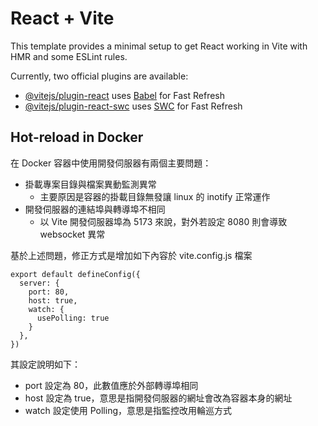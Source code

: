 # React + Vite

This template provides a minimal setup to get React working in Vite with HMR and some ESLint rules.

Currently, two official plugins are available:

- [@vitejs/plugin-react](https://github.com/vitejs/vite-plugin-react/blob/main/packages/plugin-react/README.md) uses [Babel](https://babeljs.io/) for Fast Refresh
- [@vitejs/plugin-react-swc](https://github.com/vitejs/vite-plugin-react-swc) uses [SWC](https://swc.rs/) for Fast Refresh

## Hot-reload in Docker

在 Docker 容器中使用開發伺服器有兩個主要問題：

+ 掛載專案目錄與檔案異動監測異常
    - 主要原因是容器的掛載目錄無發讓 linux 的 inotify 正常運作
+ 開發伺服器的連結埠與轉導埠不相同
    - 以 Vite 開發伺服器埠為 5173 來說，對外若設定 8080 則會導致 websocket 異常

基於上述問題，修正方式是增加如下內容於 vite.config.js 檔案

```
export default defineConfig({
  server: {
    port: 80,
    host: true,
    watch: {
      usePolling: true
    }
  },
})
```

其設定說明如下：

+ port 設定為 80，此數值應於外部轉導埠相同
+ host 設定為 true，意思是指開發伺服器的網址會改為容器本身的網址
+ watch 設定使用 Polling，意思是指監控改用輪巡方式
